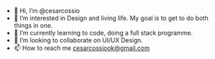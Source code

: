 - 👋 Hi, I’m @cesarcossio
- 👀 I’m interested in Design and living life. My goal is to get to do both things in one.
- 🌱 I’m currently learning to code, doing a full stack programme. 
- 💞️ I’m looking to collaborate on UI/UX Design.
- 📫 How to reach me cesarcossiook@gmail.com

<!---
cesarcossio/cesarcossio is a ✨ special ✨ repository because its `README.md` (this file) appears on your GitHub profile.
You can click the Preview link to take a look at your changes.
--->
